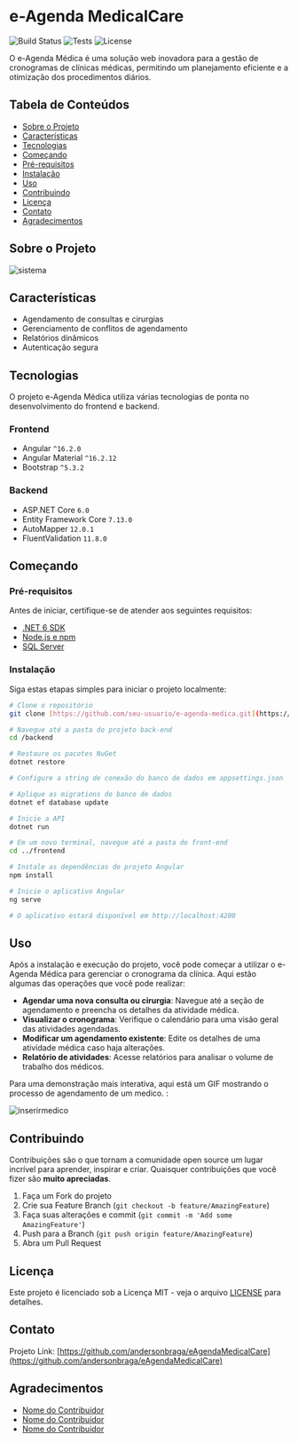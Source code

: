# e-Agenda MedicalCare

![Build Status](https://img.shields.io/badge/build-passing-brightgreen)
![Tests](https://img.shields.io/badge/tests-100%25-success)
![License](https://img.shields.io/badge/license-MIT-blue)










O e-Agenda Médica é uma solução web inovadora para a gestão de cronogramas de clínicas médicas, permitindo um planejamento eficiente e a otimização dos procedimentos diários.

## Tabela de Conteúdos

- [Sobre o Projeto](#sobre-o-projeto)
- [Características](#características)
- [Tecnologias](#tecnologias)
- [Começando](#começando)
- [Pré-requisitos](#pré-requisitos)
- [Instalação](#instalação)
- [Uso](#uso)
- [Contribuindo](#contribuindo)
- [Licença](#licença)
- [Contato](#contato)
- [Agradecimentos](#agradecimentos)

## Sobre o Projeto

![sistema](https://github.com/andersonbraga/ReadMe/assets/11825153/4746023b-21f7-4b66-b6c0-503efdd31db0)





## Características

- Agendamento de consultas e cirurgias
- Gerenciamento de conflitos de agendamento
- Relatórios dinâmicos
- Autenticação segura

## Tecnologias

O projeto e-Agenda Médica utiliza várias tecnologias de ponta no desenvolvimento do frontend e backend.

### Frontend

- Angular `^16.2.0`
- Angular Material `^16.2.12`
- Bootstrap `^5.3.2`

### Backend

- ASP.NET Core `6.0`
- Entity Framework Core `7.13.0`
- AutoMapper `12.0.1`
- FluentValidation `11.8.0`

## Começando

### Pré-requisitos

Antes de iniciar, certifique-se de atender aos seguintes requisitos:

- [.NET 6 SDK](https://dotnet.microsoft.com/download)
- [Node.js e npm](https://nodejs.org/en/download/)
- [SQL Server](https://www.microsoft.com/en-us/sql-server/sql-server-downloads)

### Instalação

Siga estas etapas simples para iniciar o projeto localmente:

```bash
# Clone o repositório
git clone [https://github.com/seu-usuario/e-agenda-medica.git](https://github.com/andersonbraga/eAgendaMedicalCare)

# Navegue até a pasta do projeto back-end
cd /backend

# Restaure os pacotes NuGet
dotnet restore

# Configure a string de conexão do banco de dados em appsettings.json

# Aplique as migrations do banco de dados
dotnet ef database update

# Inicie a API
dotnet run

# Em um novo terminal, navegue até a pasta do front-end
cd ../frontend

# Instale as dependências do projeto Angular
npm install

# Inicie o aplicativo Angular
ng serve

# O aplicativo estará disponível em http://localhost:4200 
```
## Uso

Após a instalação e execução do projeto, você pode começar a utilizar o e-Agenda Médica para gerenciar o cronograma da clínica. Aqui estão algumas das operações que você pode realizar:

- **Agendar uma nova consulta ou cirurgia**: Navegue até a seção de agendamento e preencha os detalhes da atividade médica.
- **Visualizar o cronograma**: Verifique o calendário para uma visão geral das atividades agendadas.
- **Modificar um agendamento existente**: Edite os detalhes de uma atividade médica caso haja alterações.
- **Relatório de atividades**: Acesse relatórios para analisar o volume de trabalho dos médicos.

Para uma demonstração mais interativa, aqui está um GIF mostrando o processo de agendamento de um medico. 
:



![inserirmedico](https://github.com/andersonbraga/ReadMe/assets/11825153/7c15bcd2-0229-428c-8cef-c1db134f443b)





## Contribuindo

Contribuições são o que tornam a comunidade open source um lugar incrível para aprender, inspirar e criar. Quaisquer contribuições que você fizer são **muito apreciadas**.

1. Faça um Fork do projeto
2. Crie sua Feature Branch (`git checkout -b feature/AmazingFeature`)
3. Faça suas alterações e commit (`git commit -m 'Add some AmazingFeature'`)
4. Push para a Branch (`git push origin feature/AmazingFeature`)
5. Abra um Pull Request

## Licença

Este projeto é licenciado sob a Licença MIT - veja o arquivo [LICENSE](LICENSE.txt) para detalhes.

## Contato



Projeto Link: [https://github.com/andersonbraga/eAgendaMedicalCare](https://github.com/andersonbraga/eAgendaMedicalCare)

## Agradecimentos

- [Nome do Contribuidor](https://github.com/link-para-contribuidor)
- [Nome do Contribuidor](https://github.com/link-para-contribuidor)
- [Nome do Contribuidor](https://github.com/link-para-contribuidor)
